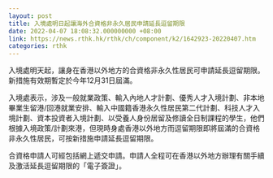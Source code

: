 ```yaml
---
layout: post
title: 入境處明日起讓海外合資格非永久居民申請延長逗留期限
date: 2022-04-07 18:08:32.000000000 +08:00
link: https://news.rthk.hk/rthk/ch/component/k2/1642923-20220407.htm
categories: rthk
---
```


入境處明天起，讓身在香港以外地方的合資格非永久性居民可申請延長逗留期限。新措施有效期暫定於今年12月31日屆滿。

入境處表示，涉及一般就業政策、輸入內地人才計劃、優秀人才入境計劃、非本地畢業生留港/回港就業安排、輸入中國籍香港永久性居民第二代計劃、科技人才入境計劃、資本投資者入境計劃、以受養人身份居留及修讀全日制課程的學生，他們根據入境政策/計劃來港，但現時身處香港以外地方而逗留期限即將屆滿的合資格非永久性居民，可按新措施申請延長逗留期限。

合資格申請人可經包括網上遞交申請。申請人全程可在香港以外地方辦理有關手續及激活延長逗留期限的「電子簽證」。
